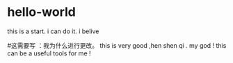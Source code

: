# hello-world
this is a start. i can do it. i belive

#这需要写 ：我为什么进行更改。
this is very good ,hen shen qi . my god  !
this can be a useful tools for me !
